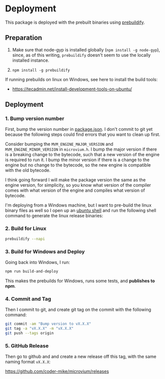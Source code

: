 # Deployment

This package is deployed with the prebuilt binaries using [prebuildify](https://github.com/prebuild/prebuildify).

## Preparation

 1. Make sure that node-gyp is installed globally (`npm install -g node-gyp`), since, as of this writing, `prebuildify` doesn't seem to use the locally installed instance.

 2. `npm install -g prebuildify`

If running prebuilds on linux on Windows, see here to install the build tools:

  - https://tecadmin.net/install-development-tools-on-ubuntu/


## Deployment

### 1. Bump version number

First, bump the version number in [package.json](../package.json). I don't commit to git yet because the following steps could find errors that you want to clean up first.

Consider bumping the `MVM_ENGINE_MAJOR_VERSION` and `MVM_ENGINE_MINOR_VERSION` in `microvium.h`. I bump the major version if there is a breaking change to the bytecode, such that a new version of the engine is required to run it. I bump the minor version if there is a change to the engine but no change to the bytecode, so the new engine is compatible with the old bytecode.

I think going forward I will make the package version the same as the engine version, for simplicity, so you know what version of the compiler comes with what version of the engine and compiles what version of bytecode.

I'm deploying from a Windows machine, but I want to pre-build the linux binary files as well so I open up an [ubuntu shell](https://www.microsoft.com/en-us/store/p/ubuntu/9nblggh4msv6) and run the following shell command to generate the linux release binaries:

### 2. Build for Linux

```sh
prebuildify --napi
```

### 3. Build for Windows and Deploy

Going back into Windows, I run:

```sh
npm run build-and-deploy
```

This makes the prebuilds for Windows, runs some tests, and **publishes to npm**.

### 4. Commit and Tag

Then I commit to git, and create git tag on the commit with the following command:

```sh
git commit -am "Bump version to vX.X.X"
git tag -a "vX.X.X" -m "vX.X.X"
git push --tags origin
```

### 5. GitHub Release

Then go to github and and create a new release off this tag, with the same naming format `vX.X.X`:

https://github.com/coder-mike/microvium/releases
